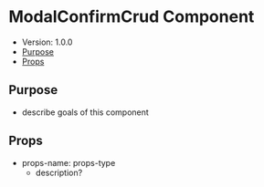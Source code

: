 # ModalConfirmCrud Component
- Version: 1.0.0
- [Purpose](#purpose)
- [Props](#props)

## Purpose
- describe goals of this component

## Props
- props-name: props-type
  - description?